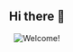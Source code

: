 <div align="center">
<h2> Hi there 👋</h2>
</div>

<div align="center">

<img src="https://drive.google.com/file/d/1F-S2YJzX_oL6Z05z3V1ouRZI3O-qPkUT/view?usp=sharing" alt="Welcome!"/>

</div>
<!--
**liviolopez/liviolopez** is a ✨ _special_ ✨ repository because its `README.md` (this file) appears on your GitHub profile.

Here are some ideas to get you started:

- 🔭 I’m currently working on ...
- 🌱 I’m currently learning ...
- 👯 I’m looking to collaborate on ...
- 🤔 I’m looking for help with ...
- 💬 Ask me about ...
- 📫 How to reach me: ...
- 😄 Pronouns: ...
- ⚡ Fun fact: ...
-->
